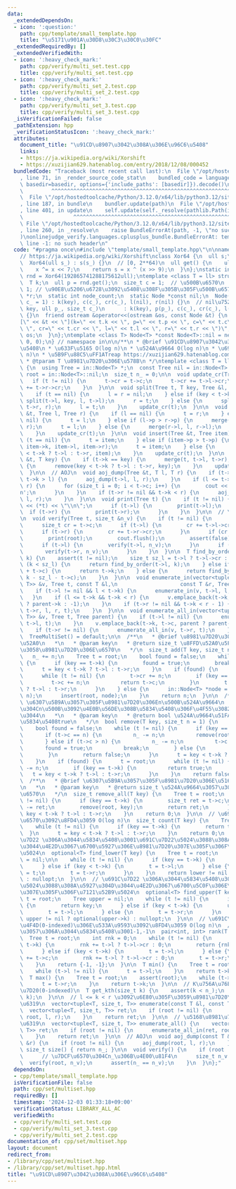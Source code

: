 ```yaml
---
data:
  _extendedDependsOn:
  - icon: ':question:'
    path: cpp/template/small_template.hpp
    title: "\u5171\u901A\u30D8\u30C3\u30C0\u30FC"
  _extendedRequiredBy: []
  _extendedVerifiedWith:
  - icon: ':heavy_check_mark:'
    path: cpp/verify/multi_set.test.cpp
    title: cpp/verify/multi_set.test.cpp
  - icon: ':heavy_check_mark:'
    path: cpp/verify/multi_set_2.test.cpp
    title: cpp/verify/multi_set_2.test.cpp
  - icon: ':heavy_check_mark:'
    path: cpp/verify/multi_set_3.test.cpp
    title: cpp/verify/multi_set_3.test.cpp
  _isVerificationFailed: false
  _pathExtension: hpp
  _verificationStatusIcon: ':heavy_check_mark:'
  attributes:
    document_title: "\u91CD\u8907\u3042\u308A\u306E\u96C6\u5408"
    links:
    - https://ja.wikipedia.org/wiki/Xorshift
    - https://xuzijian629.hatenablog.com/entry/2018/12/08/000452
  bundledCode: "Traceback (most recent call last):\n  File \"/opt/hostedtoolcache/Python/3.12.0/x64/lib/python3.12/site-packages/onlinejudge_verify/documentation/build.py\"\
    , line 71, in _render_source_code_stat\n    bundled_code = language.bundle(stat.path,\
    \ basedir=basedir, options={'include_paths': [basedir]}).decode()\n          \
    \         ^^^^^^^^^^^^^^^^^^^^^^^^^^^^^^^^^^^^^^^^^^^^^^^^^^^^^^^^^^^^^^^^^^^^^^^^^^^^^^^^^\n\
    \  File \"/opt/hostedtoolcache/Python/3.12.0/x64/lib/python3.12/site-packages/onlinejudge_verify/languages/cplusplus.py\"\
    , line 187, in bundle\n    bundler.update(path)\n  File \"/opt/hostedtoolcache/Python/3.12.0/x64/lib/python3.12/site-packages/onlinejudge_verify/languages/cplusplus_bundle.py\"\
    , line 401, in update\n    self.update(self._resolve(pathlib.Path(included), included_from=path))\n\
    \                ^^^^^^^^^^^^^^^^^^^^^^^^^^^^^^^^^^^^^^^^^^^^^^^^^^^^^^^^^\n \
    \ File \"/opt/hostedtoolcache/Python/3.12.0/x64/lib/python3.12/site-packages/onlinejudge_verify/languages/cplusplus_bundle.py\"\
    , line 260, in _resolve\n    raise BundleErrorAt(path, -1, \"no such header\"\
    )\nonlinejudge_verify.languages.cplusplus_bundle.BundleErrorAt: template/small_template.hpp:\
    \ line -1: no such header\n"
  code: "#pragma once\n#include \"template/small_template.hpp\"\n\nnamespace in {\n\
    // https://ja.wikipedia.org/wiki/Xorshift\nclass Xor64 {\n  ull s;\n\npublic:\n\
    \  Xor64(ull s_) : s(s_) {}\n  // [0, 2**64)\n  ull get() {\n    ull x = s;\n\
    \    x ^= x << 7;\n    return s = x ^ (x >> 9);\n  }\n};\nstatic inline Xor64\
    \ rnd = Xor64(192865741288175612ull);\ntemplate <class T = ll> struct Node {\n\
    \  T k;\n  ull p = rnd.get();\n  size_t c = 1;  // \u500B\u6570\n  size_t cr =\
    \ 1; // \u90E8\u5206\u6728\u3092\u5408\u308F\u305B\u305F\u500B\u6570\n  Node *l,\
    \ *r;\n  static int node_count;\n  static Node *const nil;\n  Node(T key, size_t\
    \ c_ = 1) : k(key), c(c_), cr(c_), l(nil), r(nil) {}\n  // nil\u7528\n  Node(T\
    \ key, ull p_, size_t c_)\n      : k(key), p(p_), c(c_), cr(c_), l(nullptr), r(nullptr)\
    \ {}\n  friend ostream &operator<<(ostream &os, const Node &t) {\n    os << \"\
    [\" << &t << \"](k=\" << t.k << \", p=\" << t.p << \", c=\" << t.c\n       <<\
    \ \", cr=\" << t.cr << \", l=\" << t.l << \", r=\" << t.r << \")\";\n    return\
    \ os;\n  }\n};\ntemplate <class T> Node<T> *const Node<T>::nil = new Node<T>({},\
    \ 0, 0);\n} // namespace in\n\n/**\n * @brief \u91CD\u8907\u3042\u308A\u306E\u96C6\
    \u5408\n * \u633F\u5165 O(log n)\n * \u524A\u9664 O(log n)\n * \u691C\u7D22 O(log\
    \ n)\n * \u5B9F\u88C5\uFF1ATreap https://xuzijian629.hatenablog.com/entry/2018/12/08/000452\n\
    \ * @tparam T \u8981\u7D20\u306E\u578B\n */\ntemplate <class T = ll> class TreeMultiSet\
    \ {\n  using Tree = in::Node<T> *;\n  const Tree nil = in::Node<T>::nil;\n  Tree\
    \ root = in::Node<T>::nil;\n  size_t n_ = 0;\n\n  void update_cr(Tree t) {\n \
    \   if (t != nil) {\n      t->cr = t->c;\n      t->cr += t->l->cr;\n      t->cr\
    \ += t->r->cr;\n    }\n  }\n\n  void split(Tree t, T key, Tree &l, Tree &r) {\n\
    \    if (t == nil) {\n      l = r = nil;\n    } else if (key < t->k) {\n     \
    \ split(t->l, key, l, t->l);\n      r = t;\n    } else {\n      split(t->r, key,\
    \ t->r, r);\n      l = t;\n    }\n    update_cr(t);\n  }\n\n  void merge(Tree\
    \ &t, Tree l, Tree r) {\n    if (l == nil) {\n      t = r;\n    } else if (r ==\
    \ nil) {\n      t = l;\n    } else if (l->p > r->p) {\n      merge(l->r, l->r,\
    \ r);\n      t = l;\n    } else {\n      merge(r->l, l, r->l);\n      t = r;\n\
    \    }\n    update_cr(t);\n  }\n\n  void insert(Tree &t, Tree item) {\n    if\
    \ (t == nil) {\n      t = item;\n    } else if (item->p > t->p) {\n      split(t,\
    \ item->k, item->l, item->r);\n      t = item;\n    } else {\n      insert(item->k\
    \ < t->k ? t->l : t->r, item);\n    }\n    update_cr(t);\n  }\n\n  void remove(Tree\
    \ &t, T key) {\n    if (t->k == key) {\n      merge(t, t->l, t->r);\n    } else\
    \ {\n      remove(key < t->k ? t->l : t->r, key);\n    }\n    update_cr(t);\n\
    \  }\n\n  // AOJ\n  void aoj_dump(Tree &t, T l, T r) {\n    if (t->l != nil &&\
    \ t->k > l) {\n      aoj_dump(t->l, l, r);\n    }\n    if (l <= t->k && t->k <=\
    \ r) {\n      for (size_t i = 0; i < t->c; i++) {\n        cout << t->k << '\\\
    n';\n      }\n    }\n    if (t->r != nil && t->k < r) {\n      aoj_dump(t->r,\
    \ l, r);\n    }\n  }\n\n  void print(Tree t) {\n    if (t != nil) {\n      cout\
    \ << (*t) << \"\\n\";\n      if (t->l) {\n        print(t->l);\n      }\n    \
    \  if (t->r) {\n        print(t->r);\n      }\n    }\n  }\n\n  // \u691C\u8A3C\
    \n  void verify(Tree t, size_t &n_v) {\n    if (t != nil) {\n      n_v += t->c;\n\
    \      size_t cr = t->c;\n      if (t->l) {\n        cr += t->l->cr;\n      }\n\
    \      if (t->r) {\n        cr += t->r->cr;\n      }\n      if (cr != t->cr) {\n\
    \        print(root);\n        cout.flush();\n        assert(false);\n      }\n\
    \      if (t->l) {\n        verify(t->l, n_v);\n      }\n      if (t->r) {\n \
    \       verify(t->r, n_v);\n      }\n    }\n  }\n\n  T find_by_order(Tree t, size_t\
    \ k) {\n    assert(t != nil);\n    size_t sz_l = t->l ? t->l->cr : 0;\n    if\
    \ (k < sz_l) {\n      return find_by_order(t->l, k);\n    } else if (k < sz_l\
    \ + t->c) {\n      return t->k;\n    } else {\n      return find_by_order(t->r,\
    \ k - sz_l - t->c);\n    }\n  }\n\n  void enumerate_in(vector<tuple<T, size_t,\
    \ T>> &v, Tree t, const T &l,\n                    const T &r, Tree parent) {\n\
    \    if (t->l != nil && l < t->k) {\n      enumerate_in(v, t->l, l, r, t);\n \
    \   }\n    if (l <= t->k && t->k < r) {\n      v.emplace_back(t->k, t->c, parent\
    \ ? parent->k : -1);\n    }\n    if (t->r != nil && t->k < r - 1) {\n      enumerate_in(v,\
    \ t->r, l, r, t);\n    }\n  }\n\n  void enumerate_all_in(vector<tuple<T, size_t,\
    \ T>> &v, Tree t, Tree parent) {\n    if (t->l != nil) {\n      enumerate_all_in(v,\
    \ t->l, t);\n    }\n    v.emplace_back(t->k, t->c, parent ? parent->k : -1);\n\
    \    if (t->r != nil) {\n      enumerate_all_in(v, t->r, t);\n    }\n  }\n\npublic:\n\
    \  TreeMultiSet() = default;\n\n  /**\n   * @brief \u8981\u7D20\u306En\u500B\u8FFD\
    \u52A0\n   *\n   * @param key\n   * @return size_t \u8FFD\u52A0\u5F8C\u306E\u540C\
    \u3058\u8981\u7D20\u306E\u6570\n   */\n  size_t add(T key, size_t n = 1) {\n \
    \   n_ += n;\n    Tree t = root;\n    bool found = false;\n    while (t != nil)\
    \ {\n      if (key == t->k) {\n        found = true;\n        break;\n      }\n\
    \      t = key < t->k ? t->l : t->r;\n    }\n    if (found) {\n      t = root;\n\
    \      while (t != nil) {\n        t->cr += n;\n        if (key == t->k) {\n \
    \         t->c += n;\n          return t->c;\n        }\n        t = key < t->k\
    \ ? t->l : t->r;\n      }\n    } else {\n      in::Node<T> *node = new in::Node<T>(key,\
    \ n);\n      insert(root, node);\n    }\n    return n;\n  }\n\n  /**\n   * @brief\
    \ \u6307\u5B9A\u3057\u305F\u8981\u7D20\u306En\u500B\u524A\u9664\n   * \u8981\u7D20\
    \u304Cn\u500B\u3092\u4E0B\u56DE\u308B\u5834\u5408\u306F\u4F55\u3082\u3057\u306A\
    \u3044\n   *\n   * @param key\n   * @return bool \u524A\u9664\u51FA\u6765\u305F\
    \u5834\u5408true\n   */\n  bool remove(T key, size_t n = 1) {\n    Tree t = root;\n\
    \    bool found = false;\n    while (t != nil) {\n      if (key == t->k) {\n \
    \       if (t->c == n) {\n          n_ -= n;\n          remove(root, key);\n \
    \       } else if (t->c > n) {\n          n_ -= n;\n          t->c -= n;\n   \
    \       found = true;\n          break;\n        } else {\n          return false;\n\
    \        }\n        return false;\n      }\n      t = key < t->k ? t->l : t->r;\n\
    \    }\n    if (found) {\n      t = root;\n      while (t != nil) {\n        t->cr\
    \ -= n;\n        if (key == t->k) {\n          return true;\n        }\n     \
    \   t = key < t->k ? t->l : t->r;\n      }\n    }\n    return false;\n  }\n\n\
    \  /**\n   * @brief \u6307\u5B9A\u3057\u305F\u8981\u7D20\u306E\u5168\u524A\u9664\
    \n   *\n   * @param key\n   * @return size_t \u524A\u9664\u3057\u305F\u8981\u7D20\
    \u6570\n   */\n  size_t remove_all(T key) {\n    Tree t = root;\n    while (t\
    \ != nil) {\n      if (key == t->k) {\n        size_t ret = t->c;\n        n_\
    \ -= ret;\n        remove(root, key);\n        return ret;\n      }\n      t =\
    \ key < t->k ? t->l : t->r;\n    }\n    return 0;\n  }\n\n  // \u691C\u7D22 \u500B\
    \u6570\u3092\u8FD4\u3059 O(log n)\n  size_t count(T key) {\n    Tree t = root;\n\
    \    while (t != nil) {\n      if (key == t->k) {\n        return t->c;\n    \
    \  }\n      t = key < t->k ? t->l : t->r;\n    }\n    return 0;\n  }\n\n  // \u691C\
    \u7D22 \u306A\u3044\u5834\u5408\u3001\u691C\u7D22\u5024\u3088\u308A\u5C0F\u3055\
    \u3044\u4E2D\u3067\u6700\u5927\u306E\u8981\u7D20\u307E\u305F\u306F\u7121\u52B9\
    \u5024\n  optional<T> find_lower(T key) {\n    Tree t = root;\n    Tree lower\
    \ = nil;\n\n    while (t != nil) {\n      if (key == t->k) {\n        return key;\n\
    \      } else if (key < t->k) {\n        t = t->l;\n      } else {\n        lower\
    \ = t;\n        t = t->r;\n      }\n    }\n    return lower != nil ? optional(lower->k)\
    \ : nullopt;\n  }\n\n  // \u691C\u7D22 \u306A\u3044\u5834\u5408\u3001\u691C\u7D22\
    \u5024\u3088\u308A\u5927\u304D\u3044\u4E2D\u3067\u6700\u5C0F\u306E\u8981\u7D20\
    \u307E\u305F\u306F\u7121\u52B9\u5024\n  optional<T> find_upper(T key) {\n    Tree\
    \ t = root;\n    Tree upper = nil;\n    while (t != nil) {\n      if (key == t->k)\
    \ {\n        return key;\n      } else if (key < t->k) {\n        upper = t;\n\
    \        t = t->l;\n      } else {\n        t = t->r;\n      }\n    }\n    return\
    \ upper != nil ? optional(upper->k) : nullopt;\n  }\n\n  // \u691C\u7D22 \u9806\
    \u4F4D(0-indexed)\u306E\u533A\u9593\u3092\u8FD4\u3059 O(log n)\n  // \u5B58\u5728\
    \u3057\u306A\u3044\u5834\u5408\u3001-1,-1\n  pair<int, int> rank(T key) {\n  \
    \  Tree t = root;\n    int rnk = 0;\n    while (t != nil) {\n      if (key ==\
    \ t->k) {\n        rnk += t->l ? t->l->cr : 0;\n        return {rnk, rnk + t->c};\n\
    \      } else if (key < t->k) {\n        t = t->l;\n      } else {\n        rnk\
    \ += t->c;\n        rnk += t->l ? t->l->cr : 0;\n        t = t->r;\n      }\n\
    \    }\n    return {-1, -1};\n  }\n\n  T min() {\n    Tree t = root;\n    assert(root);\n\
    \    while (t->l != nil) {\n      t = t->l;\n    }\n    return t->k;\n  }\n\n\
    \  T max() {\n    Tree t = root;\n    assert(root);\n    while (t->r != nil) {\n\
    \      t = t->r;\n    }\n    return t->k;\n  }\n\n  // K\u756A\u76EE\u306E\u8981\
    \u7D20(0-indexed)\n  T get_kth(size_t k) {\n    assert(k < n_);\n    return find_by_order(root,\
    \ k);\n  }\n\n  // l <= k < r \u3092\u6E80\u305F\u3059\u8981\u7D20\u306E\u5217\
    \u6319\n  vector<tuple<T, size_t, T>> enumerate(const T &l, const T &r) {\n  \
    \  vector<tuple<T, size_t, T>> ret;\n    if (root != nil) {\n      enumerate_in(ret,\
    \ root, l, r);\n    }\n    return ret;\n  }\n\n  // \u5168\u8981\u7D20\u306E\u5217\
    \u6319\n  vector<tuple<T, size_t, T>> enumerate_all() {\n    vector<tuple<T, size_t,\
    \ T>> ret;\n    if (root != nil) {\n      enumerate_all_in(ret, root, nullptr);\n\
    \    }\n    return ret;\n  }\n\n  // AOJ\n  void aoj_dump(const T &l, const T\
    \ &r) {\n    if (root != nil) {\n      aoj_dump(root, l, r);\n    }\n  }\n\n \
    \ size_t size() { return n_; }\n\n  void verify() {\n    if (root != nil) {\n\
    \      // \u7DCF\u6570\u304Cn_\u306B\u4E00\u81F4\n      size_t n_v = 0;\n    \
    \  verify(root, n_v);\n      assert(n_ == n_v);\n    }\n  }\n};"
  dependsOn:
  - cpp/template/small_template.hpp
  isVerificationFile: false
  path: cpp/set/multiset.hpp
  requiredBy: []
  timestamp: '2024-12-03 01:33:18+09:00'
  verificationStatus: LIBRARY_ALL_AC
  verifiedWith:
  - cpp/verify/multi_set.test.cpp
  - cpp/verify/multi_set_3.test.cpp
  - cpp/verify/multi_set_2.test.cpp
documentation_of: cpp/set/multiset.hpp
layout: document
redirect_from:
- /library/cpp/set/multiset.hpp
- /library/cpp/set/multiset.hpp.html
title: "\u91CD\u8907\u3042\u308A\u306E\u96C6\u5408"
---
```

